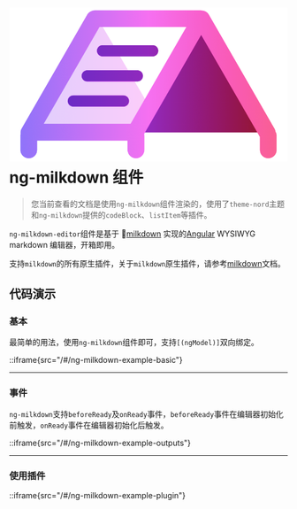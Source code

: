 # ![Logo](../../../assets/milkdownLogo.png "ng-milkdown") ng-milkdown 组件

> 您当前查看的文档是使用`ng-milkdown`组件渲染的，使用了`theme-nord`主题和`ng-milkdown`提供的`codeBlock`、`listItem`等插件。

`ng-milkdown-editor`组件是基于 🍼[milkdown](https://milkdown.dev) 实现的[Angular](https://angular.dev/) WYSIWYG markdown 编辑器，开箱即用。

支持`milkdown`的所有原生插件，关于`milkdown`原生插件，请参考[milkdown](https://milkdown.dev/docs/plugin/using-plugins)文档。

## 代码演示

### 基本

最简单的用法，使用`ng-milkdown`组件即可，支持`[(ngModel)]`双向绑定。

::iframe{src="/#/ng-milkdown-example-basic"}

--------------

### 事件

`ng-milkdown`支持`beforeReady`及`onReady`事件，`beforeReady`事件在编辑器初始化前触发，`onReady`事件在编辑器初始化后触发。

::iframe{src="/#/ng-milkdown-example-outputs"}

--------------

### 使用插件

::iframe{src="/#/ng-milkdown-example-plugin"}
